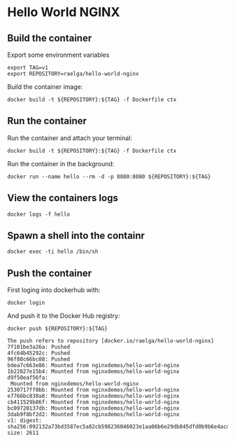 # Hello World NGINX

## Build the container

Export some environment variables

```
export TAG=v1
export REPOSITORY=raelga/hello-world-nginx
```

Build the container image:

```
docker build -t ${REPOSITORY}:${TAG} -f Dockerfile ctx
```

## Run the container

Run the container and attach your terminal:

```
docker build -t ${REPOSITORY}:${TAG} -f Dockerfile ctx
```

Run the container in the background:

```
docker run --name hello --rm -d -p 8080:8080 ${REPOSITORY}:${TAG}
```

## View the containers logs

```
docker logs -f hello
```

## Spawn a shell into the containr

```
docker exec -ti hello /bin/sh
```

## Push the container

First loging into dockerhub with:

```
docker login
````

And push it to the Docker Hub registry:

```
docker push ${REPOSITORY}:${TAG}
```

```
The push refers to repository [docker.io/raelga/hello-world-nginx]
7f101be3a26a: Pushed
4fc64b45292c: Pushed
96f80c66bc08: Pushed
bdea7c663e86: Mounted from nginxdemos/hello-world-nginx
1b22827e15b4: Mounted from nginxdemos/hello-world-nginx
d9f50eaf56fa:
 Mounted from nginxdemos/hello-world-nginx
2530717ff0bb: Mounted from nginxdemos/hello-world-nginx
e7766bc830a8: Mounted from nginxdemos/hello-world-nginx
cb411529b86f: Mounted from nginxdemos/hello-world-nginx
bc09720137db: Mounted from nginxdemos/hello-world-nginx
3dab9f8bf2d2: Mounted from nginxdemos/hello-world-nginx
v1: digest: sha256:092132a73bd3587ec5a82cb598236046023e1aa06b6e29db845dfd0b9b6e4acd size: 2611
```
